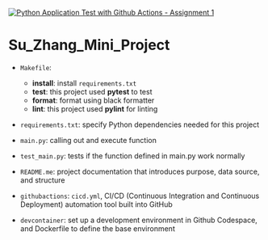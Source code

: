 [![Python Application Test with Github Actions - Assignment 1](https://github.com/nogibjj/Su_Zhang_Mini_Project/actions/workflows/cicd.yml/badge.svg)](https://github.com/nogibjj/Su_Zhang_Mini_Project/actions/workflows/cicd.yml)

# Su_Zhang_Mini_Project

* `Makefile`: 
    - **install**: install `requirements.txt`
    - **test**: this project used **pytest** to test
    - **format**: format using black formatter
    - **lint**: this project used **pylint** for linting

* `requirements.txt`: specify Python dependencies needed for this project

* `main.py`: calling out and execute function

* `test_main.py`: tests if the function defined in main.py work normally

* `README.me`: project documentation that introduces purpose, data source, and structure

* `githubactions`: `cicd.yml`, CI/CD (Continuous Integration and Continuous Deployment) automation tool built into GitHub

* `devcontainer`: set up a development environment in Github Codespace, and Dockerfile to define the base environment

